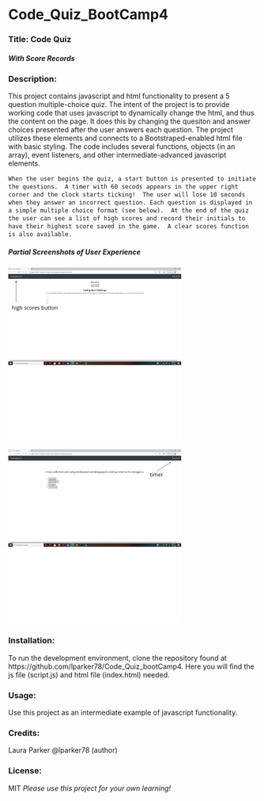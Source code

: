 # Code_Quiz_BootCamp4

<h3> Title: Code Quiz</h3>
<h5><i>With Score Records</i></h5>

<h3>Description:</h3> 
    This project contains javascript and html functionality to present a 5 question multiple-choice quiz. The intent of the project is to provide working code that uses javascript to dynamically change the html, and thus the content on the page. It does this by changing the quesiton and answer choices presented after the user answers each question.   The project utilizes these elements and connects to a Bootstraped-enabled html file with basic styling.  The code includes several functions, objects (in an array), event listeners, and other intermediate-advanced javascript elements. 
    
    When the user begins the quiz, a start button is presented to initiate the questions.  A timer with 60 secods appears in the upper right corner and the clock starts ticking!  The user will lose 10 seconds when they answer an incorrect question. Each question is displayed in a simple multiple choice format (see below).  At the end of the quiz the user can see a list of high scores and record their initials to have their highest score saved in the game.  A clear scores function is also available.


<h5>Partial Screenshots of User Experience</h5>

<p>
    <img src="/PortfolioImages (1).png" width="350" height="350" />
</p>

               
<p> <img src="/PortfolioImages.png" width="350" height="350" />
</p>

    




<h3>Installation:</h3>
    To run the development environment, clone the repository found at https://github.com/lparker78/Code_Quiz_bootCamp4. Here you will find the js file (script.js) and html file (index.html) needed.

<h3>Usage:</h3>
    Use this project as an intermediate example of javascript functionality.

<h3>Credits:</h3> Laura Parker @lparker78 (author)

<h3>License:</h3> MIT   <i>Please use this project for your own learning!</i> 




   
